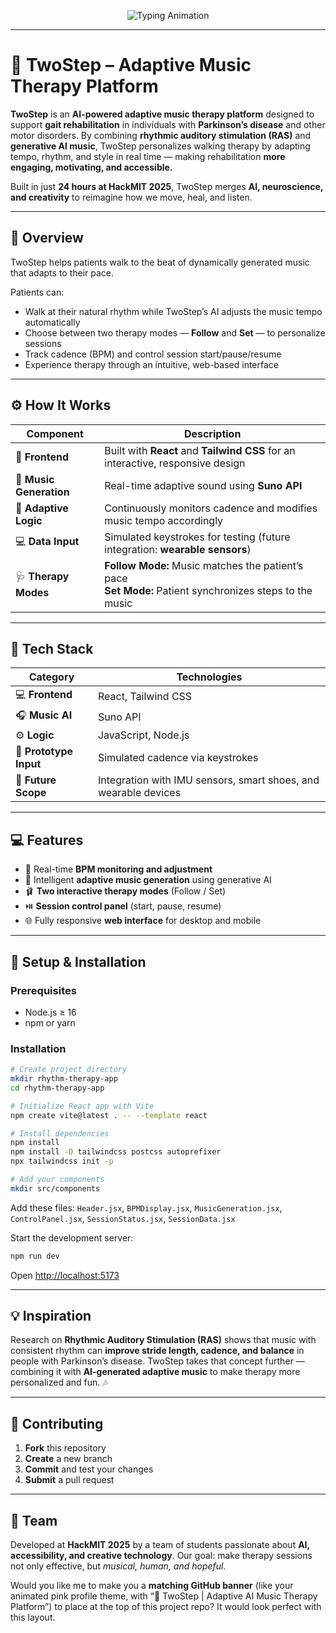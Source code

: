 <!-- 🎵 Animated Header -->

<p align="center">
  <img src="https://readme-typing-svg.herokuapp.com?font=Fira+Code&size=26&duration=3000&pause=800&color=FF69B4&center=true&vCenter=true&width=800&lines=🎵+TwoStep+–+Adaptive+Music+Therapy+Platform;Built+at+HackMIT+2025+in+24+Hours;AI+Music+for+Gait+Rehabilitation+💻💗" alt="Typing Animation" />
</p>

---

# 🎵 TwoStep – Adaptive Music Therapy Platform

**TwoStep** is an **AI-powered adaptive music therapy platform** designed to support **gait rehabilitation** in individuals with **Parkinson’s disease** and other motor disorders.
By combining **rhythmic auditory stimulation (RAS)** and **generative AI music**, TwoStep personalizes walking therapy by adapting tempo, rhythm, and style in real time — making rehabilitation **more engaging, motivating, and accessible.**

Built in just **24 hours at HackMIT 2025**, TwoStep merges **AI, neuroscience, and creativity** to reimagine how we move, heal, and listen.

---

## 🌟 Overview

TwoStep helps patients walk to the beat of dynamically generated music that adapts to their pace.

Patients can:

* Walk at their natural rhythm while TwoStep’s AI adjusts the music tempo automatically
* Choose between two therapy modes — **Follow** and **Set** — to personalize sessions
* Track cadence (BPM) and control session start/pause/resume
* Experience therapy through an intuitive, web-based interface

---

## ⚙️ How It Works

| Component               | Description                                                                                                |
| ----------------------- | ---------------------------------------------------------------------------------------------------------- |
| 🎨 **Frontend**         | Built with **React** and **Tailwind CSS** for an interactive, responsive design                            |
| 🎵 **Music Generation** | Real-time adaptive sound using **Suno API**                                                                |
| 🧠 **Adaptive Logic**   | Continuously monitors cadence and modifies music tempo accordingly                                         |
| 💻 **Data Input**       | Simulated keystrokes for testing (future integration: **wearable sensors**)                                |
| 🩺 **Therapy Modes**    | **Follow Mode:** Music matches the patient’s pace<br>**Set Mode:** Patient synchronizes steps to the music |

---

## 🧠 Tech Stack

| Category               | Technologies                                                    |
| ---------------------- | --------------------------------------------------------------- |
| 💻 **Frontend**        | React, Tailwind CSS                                             |
| 🎧 **Music AI**        | Suno API                                                        |
| ⚙️ **Logic**           | JavaScript, Node.js                                             |
| 🧩 **Prototype Input** | Simulated cadence via keystrokes                                |
| 🚀 **Future Scope**    | Integration with IMU sensors, smart shoes, and wearable devices |

---

## 💻 Features

* 🎵 Real-time **BPM monitoring and adjustment**
* 🧠 Intelligent **adaptive music generation** using generative AI
* 🩰 **Two interactive therapy modes** (Follow / Set)
* ⏯️ **Session control panel** (start, pause, resume)
* 🌐 Fully responsive **web interface** for desktop and mobile

---

## 🧩 Setup & Installation

### Prerequisites

* Node.js ≥ 16
* npm or yarn

### Installation

```bash
# Create project directory
mkdir rhythm-therapy-app
cd rhythm-therapy-app

# Initialize React app with Vite
npm create vite@latest . -- --template react

# Install dependencies
npm install
npm install -D tailwindcss postcss autoprefixer
npx tailwindcss init -p

# Add your components
mkdir src/components
```

Add these files:
`Header.jsx`, `BPMDisplay.jsx`, `MusicGeneration.jsx`, `ControlPanel.jsx`, `SessionStatus.jsx`, `SessionData.jsx`

Start the development server:

```bash
npm run dev
```

Open [http://localhost:5173](http://localhost:5173)

---

## 💡 Inspiration

Research on **Rhythmic Auditory Stimulation (RAS)** shows that music with consistent rhythm can **improve stride length, cadence, and balance** in people with Parkinson’s disease.
TwoStep takes that concept further — combining it with **AI-generated adaptive music** to make therapy more personalized and fun. 🎶

---

## 🤝 Contributing

1. **Fork** this repository
2. **Create** a new branch
3. **Commit** and test your changes
4. **Submit** a pull request

---

## 🩷 Team

Developed at **HackMIT 2025** by a team of students passionate about **AI, accessibility, and creative technology**.
Our goal: make therapy sessions not only effective, but *musical, human, and hopeful.*


Would you like me to make you a **matching GitHub banner** (like your animated pink profile theme, with “🎵 TwoStep | Adaptive AI Music Therapy Platform”) to place at the top of this project repo? It would look perfect with this layout.

